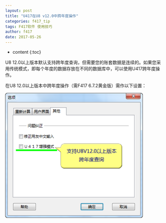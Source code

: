 ```yaml
---
layout: post
title: "U417在U8 v12.0中跨年度操作"
categories: f417_tip
tags: F417软件 使用技巧
author: f417
date: 2017-05-26
---
```


* content
{:toc}

U8 12.0以上版本默认支持跨年度查询，但需要您的账套数据是连续的。如果您采用传统模式，即每个年度的数据存放在不同的数据库中，可以使用U417跨年度操作。

在U8 12.0以上版本中跨年度操作（需F417 6.7.2黄金版）需作以下设置：

![](/images/f417_tip/f417_tip_u417_u8v12.png)